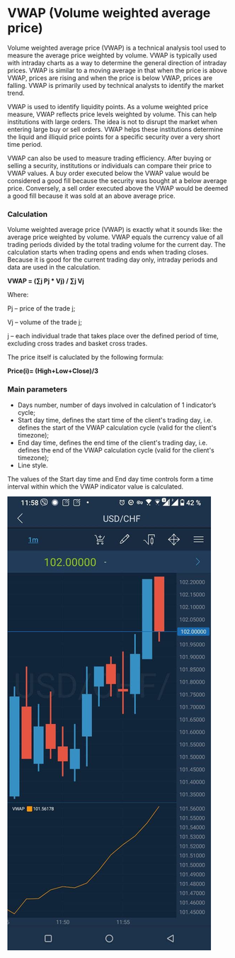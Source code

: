 # VWAP \(Volume weighted average price\)

Volume weighted average price \(VWAP\) is a technical analysis tool used to measure the average price weighted by volume. VWAP is typically used with intraday charts as a way to determine the general direction of intraday prices. VWAP is similar to a moving average in that when the price is above VWAP, prices are rising and when the price is below VWAP, prices are falling. VWAP is primarily used by technical analysts to identify the market trend.

VWAP is used to identify liquidity points. As a volume weighted price measure, VWAP reflects price levels weighted by volume. This can help institutions with large orders. The idea is not to disrupt the market when entering large buy or sell orders. VWAP helps these institutions determine the liquid and illiquid price points for a specific security over a very short time period.

VWAP can also be used to measure trading efficiency. After buying or selling a security, institutions or individuals can compare their price to VWAP values. A buy order executed below the VWAP value would be considered a good fill because the security was bought at a below average price. Conversely, a sell order executed above the VWAP would be deemed a good fill because it was sold at an above average price.

### Calculation

Volume weighted average price \(VWAP\) is exactly what it sounds like: the average price weighted by volume. VWAP equals the currency value of all trading periods divided by the total trading volume for the current day. The calculation starts when trading opens and ends when trading closes. Because it is good for the current trading day only, intraday periods and data are used in the calculation.

**VWAP = \(∑j Pj \* Vj\) / ∑j Vj**

Where:

Pj – price of the trade j;

Vj – volume of the trade j;

j – each individual trade that takes place over the defined period of time, excluding cross trades and basket cross trades.

The price itself is caluclated by the following formula:

**Price\(i\)= \(High+Low+Close\)/3**

### Main parameters 

* Days number, number of days involved in calculation of 1 indicator’s cycle;
* Start day time, defines the start time of the client's trading day, i.e. defines the start of the VWAP calculation cycle \(valid for the client's timezone\);
* End day time, defines the end time of the client's trading day, i.e. defines the end of the VWAP calculation cycle \(valid for the client's timezone\);
* Line style.

The values of the Start day time and End day time controls form a time interval within which the VWAP indicator value is calculated.

![](../../../../../.gitbook/assets/new1%20%2818%29.jpg)


